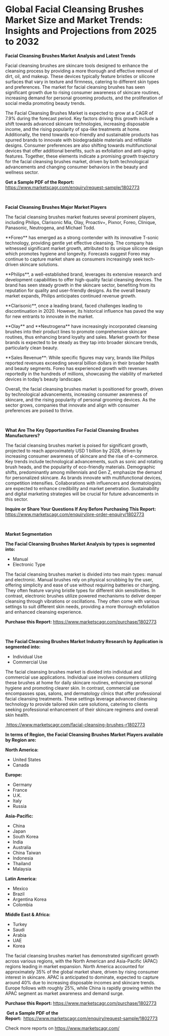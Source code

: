 <p><h1>Global Facial Cleansing Brushes Market Size and Market Trends: Insights and Projections from 2025 to 2032</h1></p><p><strong>Facial Cleansing Brushes Market Analysis and Latest Trends</strong></p>
<p><p>Facial cleansing brushes are skincare tools designed to enhance the cleansing process by providing a more thorough and effective removal of dirt, oil, and makeup. These devices typically feature bristles or silicone surfaces that vary in texture and firmness, catering to different skin types and preferences. The market for facial cleansing brushes has seen significant growth due to rising consumer awareness of skincare routines, increasing demand for personal grooming products, and the proliferation of social media promoting beauty trends.</p><p>The Facial Cleansing Brushes Market is expected to grow at a CAGR of 7.9% during the forecast period. Key factors driving this growth include a shift towards advanced skincare technologies, increasing disposable income, and the rising popularity of spa-like treatments at home. Additionally, the trend towards eco-friendly and sustainable products has spurred brands to innovate with biodegradable materials and refillable designs. Consumer preferences are also shifting towards multifunctional devices that offer additional benefits, such as exfoliation and anti-aging features. Together, these elements indicate a promising growth trajectory for the facial cleansing brushes market, driven by both technological advancements and changing consumer behaviors in the beauty and wellness sector.</p></p>
<p><strong>Get a Sample PDF of the Report:&nbsp;</strong> <a href="https://www.marketscagr.com/enquiry/request-sample/1802773?utm_campaign=3580&utm_medium=2&utm_source=Github&utm_content=ia&utm_term=04042025&utm_id=facial-cleansing-brushes">https://www.marketscagr.com/enquiry/request-sample/1802773</a></p>
<p>&nbsp;</p>
<p><strong>Facial Cleansing Brushes Major Market Players</strong></p>
<p><p>The facial cleansing brushes market features several prominent players, including Philips, Clarisonic Mia, Olay, Proactiv+, Pixnor, Foreo, Clinique, Panasonic, Neutrogena, and Michael Todd. </p><p>**Foreo** has emerged as a strong contender with its innovative T-sonic technology, providing gentle yet effective cleansing. The company has witnessed significant market growth, attributed to its unique silicone design which promotes hygiene and longevity. Forecasts suggest Foreo may continue to capture market share as consumers increasingly seek tech-driven skincare solutions.</p><p>**Philips**, a well-established brand, leverages its extensive research and development capabilities to offer high-quality facial cleansing devices. The brand has seen steady growth in the skincare sector, benefiting from its reputation for quality and user-friendly designs. As the overall beauty market expands, Philips anticipates continued revenue growth.</p><p>**Clarisonic**, once a leading brand, faced challenges leading to discontinuation in 2020. However, its historical influence has paved the way for new entrants to innovate in the market. </p><p>**Olay** and **Neutrogena** have increasingly incorporated cleansing brushes into their product lines to promote comprehensive skincare routines, thus enhancing brand loyalty and sales. Market growth for these brands is expected to be steady as they tap into broader skincare trends, particularly clean beauty.</p><p>**Sales Revenue**: While specific figures may vary, brands like Philips reported revenues exceeding several billion dollars in their broader health and beauty segments. Foreo has experienced growth with revenues reportedly in the hundreds of millions, showcasing the viability of marketed devices in today’s beauty landscape.</p><p>Overall, the facial cleansing brushes market is positioned for growth, driven by technological advancements, increasing consumer awareness of skincare, and the rising popularity of personal grooming devices. As the sector grows, companies that innovate and align with consumer preferences are poised to thrive.</p></p>
<p>&nbsp;</p>
<p><strong>What Are The Key Opportunities For Facial Cleansing Brushes Manufacturers?</strong></p>
<p><p>The facial cleansing brushes market is poised for significant growth, projected to reach approximately USD 1 billion by 2028, driven by increasing consumer awareness of skincare and the rise of e-commerce. Key trends include technological advancements, such as sonic and rotating brush heads, and the popularity of eco-friendly materials. Demographic shifts, predominantly among millennials and Gen Z, emphasize the demand for personalized skincare. As brands innovate with multifunctional devices, competition intensifies. Collaborations with influencers and dermatologists are expected to enhance credibility and market penetration. Sustainability and digital marketing strategies will be crucial for future advancements in this sector.</p></p>
<p><strong>Inquire or Share Your Questions If Any Before Purchasing This Report:</strong> <a href="https://www.marketscagr.com/enquiry/pre-order-enquiry/1802773?utm_campaign=3580&utm_medium=2&utm_source=Github&utm_content=ia&utm_term=04042025&utm_id=facial-cleansing-brushes">https://www.marketscagr.com/enquiry/pre-order-enquiry/1802773</a></p>
<p>&nbsp;</p>
<p><strong>Market Segmentation</strong></p>
<p><strong>The Facial Cleansing Brushes Market Analysis by types is segmented into:</strong></p>
<p><ul><li>Manual</li><li>Electronic Type</li></ul></p>
<p><p>The facial cleansing brushes market is divided into two main types: manual and electronic. Manual brushes rely on physical scrubbing by the user, offering simplicity and ease of use without requiring batteries or charging. They often feature varying bristle types for different skin sensitivities. In contrast, electronic brushes utilize powered mechanisms to deliver deeper cleansing through vibrations or oscillations. They often come with various settings to suit different skin needs, providing a more thorough exfoliation and enhanced cleansing experience.</p></p>
<p><strong>Purchase this Report:&nbsp;</strong><a href="https://www.marketscagr.com/purchase/1802773?utm_campaign=3580&utm_medium=2&utm_source=Github&utm_content=ia&utm_term=04042025&utm_id=facial-cleansing-brushes">https://www.marketscagr.com/purchase/1802773</a></p>
<p>&nbsp;</p>
<p><strong>The Facial Cleansing Brushes Market Industry Research by Application is segmented into:</strong></p>
<p><ul><li>Individual Use</li><li>Commercial Use</li></ul></p>
<p><p>The facial cleansing brushes market is divided into individual and commercial use applications. Individual use involves consumers utilizing these brushes at home for daily skincare routines, enhancing personal hygiene and promoting clearer skin. In contrast, commercial use encompasses spas, salons, and dermatology clinics that offer professional facial cleansing treatments. These settings leverage advanced cleansing technology to provide tailored skin care solutions, catering to clients seeking professional enhancement of their skincare regimens and overall skin health.</p></p>
<p><a href="https://www.marketscagr.com/facial-cleansing-brushes-r1802773?utm_campaign=3580&utm_medium=2&utm_source=Github&utm_content=ia&utm_term=04042025&utm_id=facial-cleansing-brushes">&nbsp;https://www.marketscagr.com/facial-cleansing-brushes-r1802773</a></p>
<p><strong>In terms of Region, the Facial Cleansing Brushes Market Players available by Region are:</strong></p>
<p>
    <p> <strong> North America: </strong>
        <ul>
            <li>United States</li>
            <li>Canada</li>
        </ul>
        </p> 
    <p> <strong> Europe: </strong>
        <ul>
            <li>Germany</li>
            <li>France</li>
            <li>U.K.</li>
            <li>Italy</li>
            <li>Russia</li>
        </ul>
        </p> 
    <p> <strong> Asia-Pacific: </strong>
        <ul>
            <li>China</li>
            <li>Japan</li>
            <li>South Korea</li>
            <li>India</li>
            <li>Australia</li>
            <li>China Taiwan</li>
            <li>Indonesia</li>
            <li>Thailand</li>
            <li>Malaysia</li>
        </ul>
        </p> 
    <p> <strong> Latin America: </strong>
        <ul>
            <li>Mexico</li>
            <li>Brazil</li>
            <li>Argentina Korea</li>
            <li>Colombia</li>
        </ul>
        </p> 
    <p> <strong> Middle East & Africa: </strong>
        <ul>
            <li>Turkey</li>
            <li>Saudi</li>
            <li>Arabia</li>
            <li>UAE</li>
            <li>Korea</li>
        </ul>
    </p>
    </p>
<p><p>The facial cleansing brushes market has demonstrated significant growth across various regions, with the North American and Asia-Pacific (APAC) regions leading in market expansion. North America accounted for approximately 35% of the global market share, driven by rising consumer interest in skincare. APAC is anticipated to dominate, expected to capture around 40% due to increasing disposable incomes and skincare trends. Europe follows with roughly 25%, while China is rapidly growing within the APAC segment as market awareness and demand surge.</p></p>
<p><strong>Purchase this Report: </strong><a href="https://www.marketscagr.com/purchase/1802773?utm_campaign=3580&utm_medium=2&utm_source=Github&utm_content=ia&utm_term=04042025&utm_id=facial-cleansing-brushes">https://www.marketscagr.com/purchase/1802773</a></p>
<p>&nbsp;<strong>Get a Sample PDF of the Report:&nbsp;&nbsp;</strong><a href="https://www.marketscagr.com/enquiry/request-sample/1802773?utm_campaign=3580&utm_medium=2&utm_source=Github&utm_content=ia&utm_term=04042025&utm_id=facial-cleansing-brushes">https://www.marketscagr.com/enquiry/request-sample/1802773</a></p>
<p><strong></strong></p>
<p>Check more reports on <a href="https://www.marketscagr.com/?utm_campaign=3580&utm_medium=2&utm_source=Github&utm_content=ia&utm_term=04042025&utm_id=facial-cleansing-brushes">https://www.marketscagr.com/</a></p>